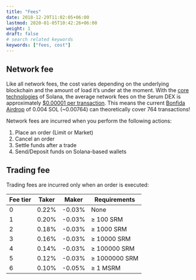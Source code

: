 ```yaml
---
title: "Fees"
date: 2018-12-29T11:02:05+06:00
lastmod: 2020-01-05T10:42:26+06:00
weight: 1
draft: false
# search related keywords
keywords: ["fees, cost"]
---
```


## Network fee

Like all network fees, the cost varies depending on the underlying blockchain and the amount of load it’s under at the moment. With the [core technologies](https://medium.com/solana-labs/7-innovations-that-make-solana-the-first-web-scale-blockchain-ddc50b1defda) of Solana, the average network fees on the Serum DEX is approximately [\$0.00001 per transaction](https://solana.com/). This means the current [Bonfida Airdrop](https://bonfida.com) of 0.004 SOL (~0.00764) can theoretically cover 764 transactions!

Network fees are incurred when you perform the following actions:

1. Place an order (Limit or Market)
2. Cancel an order
3. Settle funds after a trade
4. Send/Deposit funds on Solana-based wallets

## Trading fee

Trading fees are incurred only when an order is executed:

| Fee tier | Taker | Maker  | Requirements  |
| -------- | ----- | ------ | ------------- |
| 0        | 0.22% | -0.03% | None          |
| 1        | 0.20% | -0.03% | ≥ 100 SRM     |
| 2        | 0.18% | -0.03% | ≥ 1000 SRM    |
| 3        | 0.16% | -0.03% | ≥ 10000 SRM   |
| 4        | 0.14% | -0.03% | ≥ 100000 SRM  |
| 5        | 0.12% | -0.03% | ≥ 1000000 SRM |
| 6        | 0.10% | -0.05% | ≥ 1 MSRM      |
